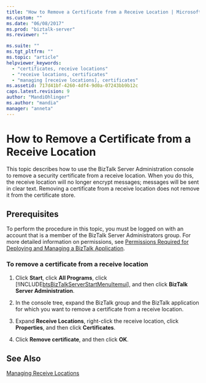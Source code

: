 ```yaml
---
title: "How to Remove a Certificate from a Receive Location | Microsoft Docs"
ms.custom: ""
ms.date: "06/08/2017"
ms.prod: "biztalk-server"
ms.reviewer: ""

ms.suite: ""
ms.tgt_pltfrm: ""
ms.topic: "article"
helpviewer_keywords: 
  - "certificates, receive locations"
  - "receive locations, certificates"
  - "managing [receive locations], certificates"
ms.assetid: 717d41bf-4260-4df4-9d0a-07243bb9b12c
caps.latest.revision: 9
author: "MandiOhlinger"
ms.author: "mandia"
manager: "anneta"
---
```

# How to Remove a Certificate from a Receive Location
This topic describes how to use the BizTalk Server Administration console to remove a security certificate from a receive location. When you do this, the receive location will no longer encrypt messages; messages will be sent in clear text. Removing a certificate from a receive location does not remove it from the certificate store.  
  
## Prerequisites  
 To perform the procedure in this topic, you must be logged on with an account that is a member of the BizTalk Server Administrators group. For more detailed information on permissions, see [Permissions Required for Deploying and Managing a BizTalk Application](../core/permissions-required-for-deploying-and-managing-a-biztalk-application.md).  
  
### To remove a certificate from a receive location  
  
1. Click **Start**, click **All Programs**, click [!INCLUDE[btsBizTalkServerStartMenuItemui](../includes/btsbiztalkserverstartmenuitemui-md.md)], and then click **BizTalk Server Administration**.  
  
2. In the console tree, expand the BizTalk group and the BizTalk application for which you want to remove a certificate from a receive location.  
  
3. Expand **Receive Locations**, right-click the receive location, click **Properties**, and then click **Certificates**.  
  
4. Click **Remove certificate**, and then click **OK**.  
  
## See Also  
 [Managing Receive Locations](../core/managing-receive-locations.md)